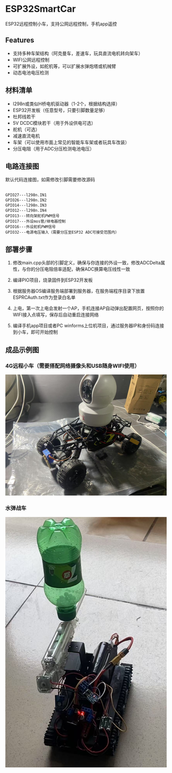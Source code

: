 # ESP32SmartCar
ESP32远程控制小车，支持公网远程控制，手机app遥控

## Features

- 支持多种车架结构（阿克曼车，差速车，玩具直流电机转向架车）
- WIFI公网远程控制
- 可扩展外设，如舵机等，可以扩展水弹炮塔或机械臂
- 动态电池电压检测

## 材料清单

- l298n或类似H桥电机驱动器（1-2个，根据结构选择）
- ESP32开发板（任意型号，只要引脚数量足够）
- 杜邦线若干
- 5V DCDC模块若干（用于外设供电可选）
- 舵机（可选）
- 减速直流电机
- 车架（可以使用市面上常见的智能车车架或者玩具车改装）
- 分压电阻（用于ADC分压检测电池电压）

## 电路连接图

默认代码连接图，如需修改引脚需要修改源码

```plain

GPIO27---l298n.IN1
GPIO26---l298n.IN2
GPIO14---l298n.IN3
GPIO12---l298n.IN4
GPIO13---转向架舵机PWM信号
GPIO17---外设mos管/继电器控制
GPIO16---外设舵机PWM信号
GPIO32---电源电压输入（需要分压至ESP32 ADC可接受范围内）

```

## 部署步骤

1. 修改main.cpp头部的引脚定义，确保与你连接的外设一致，修改ADCDelta属性，与你的分压电阻倍率适配，确保ADC换算电压线性一致

2. 编译PIO项目，烧录固件到ESP32开发板
   
3. 根据服务器OS编译服务端部署到服务器，在服务端程序目录下放置ESPRCAuth.txt作为登录白名单

4. 上电，第一次上电会发射一个AP，手机连接AP自动弹出配置网页，按照你的WIFI接入点填写，保存后自动重启连接网络

5. 编译手机app项目或者PC winforms上位机项目，通过服务器IP和身份码连接到小车，即可开始控制

## 成品示例图

### 4G远程小车（需要搭配网络摄像头和USB随身WIFI使用）

![1](https://github.com/xy660/ESP32SmartCar/raw/main/imgs/1.jpg)

### 水弹战车

![2](https://github.com/xy660/ESP32SmartCar/raw/main/imgs/2.jpg)



